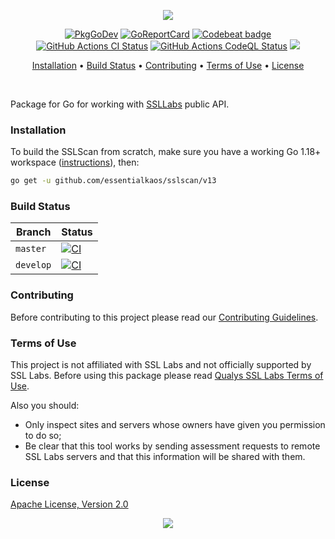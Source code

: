 <p align="center"><a href="#readme"><img src="https://gh.kaos.st/sslscan.svg"/></a></p>

<p align="center">
  <a href="https://kaos.sh/g/sslscan.v13"><img src="https://gh.kaos.st/godoc.svg" alt="PkgGoDev" /></a>
  <a href="https://kaos.sh/r/sslscan"><img src="https://kaos.sh/r/sslscan.svg" alt="GoReportCard" /></a>
  <a href="https://kaos.sh/b/sslscan"><img src="https://kaos.sh/b/59a17b0e-b974-425e-a442-b9bcc3ccf7c0.svg" alt="Codebeat badge" /></a>
  <a href="https://kaos.sh/w/sslscan/ci"><img src="https://kaos.sh/w/sslscan/ci.svg" alt="GitHub Actions CI Status" /></a>
  <a href="https://kaos.sh/w/sslscan/codeql"><img src="https://kaos.sh/w/sslscan/codeql.svg" alt="GitHub Actions CodeQL Status" /></a>
  <a href="#license"><img src="https://gh.kaos.st/apache2.svg"></a>
</p>

<p align="center"><a href="#installation">Installation</a> • <a href="#build-status">Build Status</a> • <a href="#contributing">Contributing</a> • <a href="#terms-of-use">Terms of Use</a> • <a href="#license">License</a></p>

<br/>

Package for Go for working with [SSLLabs](https://www.ssllabs.com) public API.

### Installation

To build the SSLScan from scratch, make sure you have a working Go 1.18+ workspace ([instructions](https://golang.org/doc/install)), then:

```bash
go get -u github.com/essentialkaos/sslscan/v13
```

### Build Status

| Branch | Status |
|--------|--------|
| `master` | [![CI](https://kaos.sh/w/sslscan/ci.svg?branch=master)](https://kaos.sh/w/sslscan/ci?query=branch:master) |
| `develop` | [![CI](https://kaos.sh/w/sslscan/ci.svg?branch=develop)](https://kaos.sh/w/sslscan/ci?query=branch:develop) |

### Contributing

Before contributing to this project please read our [Contributing Guidelines](https://github.com/essentialkaos/contributing-guidelines#contributing-guidelines).

### Terms of Use

This project is not affiliated with SSL Labs and not officially supported by SSL Labs. Before using this package please read [Qualys SSL Labs Terms of Use](https://www.ssllabs.com/downloads/Qualys_SSL_Labs_Terms_of_Use.pdf).

Also you should:

* Only inspect sites and servers whose owners have given you permission to do so;
* Be clear that this tool works by sending assessment requests to remote SSL Labs servers and that this information will be shared with them.

### License

[Apache License, Version 2.0](http://www.apache.org/licenses/LICENSE-2.0)

<p align="center"><a href="https://essentialkaos.com"><img src="https://gh.kaos.st/ekgh.svg"/></a></p>
